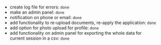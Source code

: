 - create log file for errors: `done`
- make an admin panel: `done`
- notification on phone or email: `done`
- add functionality to re-upload documents, re-apply the application: `done`
- add option for photo upload for profile: `done`
- add functionality on admin panel for exporting the whole data for current session in a csv: `done`